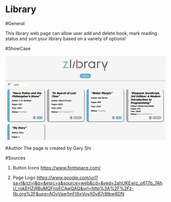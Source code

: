 # Library

#General

This library web page can allow user add and delete book, mark reading status and sort your library based on a variety of options!

#ShowCase

<img src="Sources/web-page.png"></img>

#Author
The page is created by Gary Shi

#Sources

1. Button Icons
   https://www.fontspace.com/

2. Page Logo
   https://www.google.com/url?sa=t&rct=j&q=&esrc=s&source=web&cd=&ved=2ahUKEwjz_o617b_7AhU_rokEHZjRBuMQFnoECAwQAQ&url=http%3A%2F%2Fz-lib.org%2F&usg=AOvVaw1mFI9xVoyX0v87r8tkw6DN
